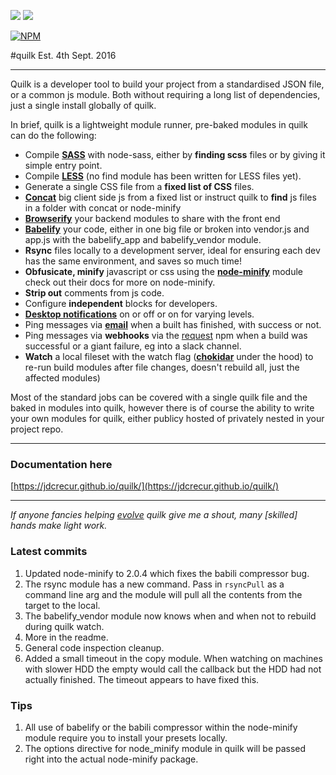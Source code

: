 ![](https://img.shields.io/npm/v/quilk.svg) ![](https://img.shields.io/npm/dt/quilk.svg)

[![NPM](https://nodei.co/npm/quilk.png?downloads=true&downloadRank=true)](https://nodei.co/npm/quilk/)


#quilk
Est. 4th Sept. 2016

---

Quilk is a developer tool to build your project from a standardised JSON file, or a common js module. Both without requiring a long list of dependencies, just a single install globally of quilk.

In brief, quilk is a lightweight module runner, pre-baked modules in quilk can do the following:

* Compile [**SASS**](https://www.npmjs.com/package/node-sass) with node-sass, either by **finding scss** files or by giving it simple entry point.
* Compile [**LESS**](https://www.npmjs.com/package/less) (no find module has been written for LESS files yet).
* Generate a single CSS file from a **fixed list of CSS** files.
* [**Concat**](https://www.npmjs.com/package/concat) big client side js from a fixed list or instruct quilk to **find** js files in a folder with concat or node-minify
* [**Browserify**](https://www.npmjs.com/package/browserify) your backend modules to share with the front end
* [**Babelify**](https://www.npmjs.com/package/babelify) your code, either in one big file or broken into vendor.js and app.js with the babelify_app and babelify_vendor module.
* **Rsync** files locally to a development server, ideal for ensuring each dev has the same environment, and saves so much time!
* **Obfusicate, minify** javascript or css using the [**node-minify**](https://www.npmjs.com/package/node-minify) module check out their docs for more on node-minify.
* **Strip out** comments from js code.
* Configure **independent** blocks for developers.
* [**Desktop notifications**](https://www.npmjs.com/package/node-notifier) on or off or on for varying levels.
* Ping messages via [**email**](https://www.npmjs.com/package/nodemailer) when a built has finished, with success or not.
* Ping messages via **webhooks** via the [request](https://www.npmjs.com/package/request) npm when a build was successful or a giant failure, eg into a slack channel.
* **Watch** a local fileset with the watch flag ([**chokidar**](https://www.npmjs.com/package/chokidar) under the hood) to re-run build modules after file changes, doesn't rebuild all, just the affected modules)

Most of the standard jobs can be covered with a single quilk file and the baked in modules into quilk, however there is of course the ability to write your own modules for quilk, either publicy hosted of privately nested in your project repo.

---

### Documentation here 
[https://jdcrecur.github.io/quilk/](https://jdcrecur.github.io/quilk/)

---

*If anyone fancies helping [evolve](https://github.com/jdcrecur/quilk/) quilk give me a shout, many [skilled] hands make light work.*


### Latest commits
1. Updated node-minify to 2.0.4 which fixes the babili compressor bug.
1. The rsync module has a new command. Pass in `rsyncPull` as a command line arg and the module will pull all the contents from the target to the local.
1. The babelify_vendor module now knows when and when not to rebuild during quilk watch.
1. More in the readme.
1. General code inspection cleanup.
1. Added a small timeout in the copy module. When watching on machines with slower HDD the empty would call the callback but the HDD had not actually finished. The timeout appears to have fixed this.

### Tips

1. All use of babelify or the babili compressor within the node-minify module require you to install your presets locally.
1. The options directive for node_minify module in quilk will be passed right into the actual node-minify package.